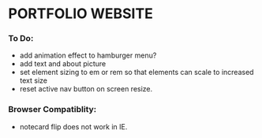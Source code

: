 PORTFOLIO WEBSITE
======================================================================

### To Do:

- add animation effect to hamburger menu?
- add text and about picture
- set element sizing to em or rem so that elements can scale to increased text size
- reset active nav button on screen resize.

### Browser Compatiblity:

- notecard flip does not work in IE.
